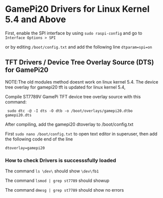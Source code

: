 # GamePi20 Drivers for Linux Kernel 5.4 and Above

First, enable the SPI interface by using `sudo raspi-config` and go to `Interface Options > SPI`

or by editing `/boot/config.txt` and add the following line `dtparam=spi=on`



## TFT Drivers / Device Tree Overlay Source (DTS) for GamePi20
 
NOTE:The old modules method doesnt work on linux kernel 5.4. The device tree overlay for gamepi20 tft is updated for linux kernel 5.4, 

Compile ST7789V GamePi TFT device tree overlay source with this command:
```
 sudo dtc -@ -I dts -O dtb -o /boot/overlays/gamepi20.dtbo gamepi20.dts
```

After compiling, add the gamepi20 dtoverlay to /boot/config.txt 

First `sudo nano /boot/config.txt` to open text editor in superuser, then add the following code end of the line

```
dtoverlay=gamepi20
```
### How to check Drivers is successsfully loaded

The command `ls \dev\` should show `\dev\fb1`

The command  `lsmod | grep st7789` should showup

The command `dmesg | grep st7789` should show no errors
